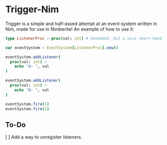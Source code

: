 # Trigger-Nim
Trigger is a simple and half-assed attempt at an event system written in Nim, made for use in Nimberite! An example of
how to use it:
```nim
type ListenerProc = proc(val: int) # Unneeded, but a nice short-hand

var eventSystem = EventSystem[ListenerProc].new()

eventSystem.addListener(
  proc(val: int) =
    echo "A: ", val
)

eventSystem.addListener(
  proc(val: int) =
    echo "B: ", val
)

eventSystem.fire(1)
eventSystem.fire(2)
```

## To-Do
[ ] Add a way to unregister listeners.